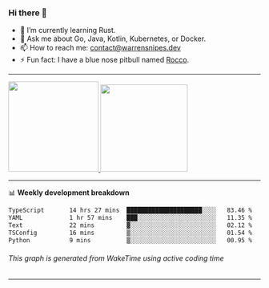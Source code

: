 ### Hi there 👋

- 🌱 I’m currently learning Rust.
- 💬 Ask me about Go, Java, Kotlin, Kubernetes, or Docker.
- 📫 How to reach me: contact@warrensnipes.dev
- ⚡ Fun fact: I have a blue nose pitbull named [Rocco](https://i.imgur.com/iLsSCKu.jpg).

-------


<a href="https://github.com/LockedThread/LockedThread">
  <img height="180em" src="https://github-readme-stats.vercel.app/api?username=LockedThread&theme=transparent&bg_color=00000000&show_icons=true&count_private=true" />
  <img height="174em" src="https://github-readme-stats.vercel.app/api/top-langs?username=LockedThread&theme=transparent&layout=compact&hide_progress=true&bg_color=00000000" />
  </a>

-------

📊 **Weekly development breakdown**
<!--START_SECTION:waka-->

```txt
TypeScript       14 hrs 27 mins  █████████████████████░░░░   83.46 %
YAML             1 hr 57 mins    ███░░░░░░░░░░░░░░░░░░░░░░   11.35 %
Text             22 mins         ▓░░░░░░░░░░░░░░░░░░░░░░░░   02.12 %
TSConfig         16 mins         ▒░░░░░░░░░░░░░░░░░░░░░░░░   01.54 %
Python           9 mins          ▒░░░░░░░░░░░░░░░░░░░░░░░░   00.95 %
```

<!--END_SECTION:waka-->
###### *This graph is generated from WakeTime using active coding time*
-------

